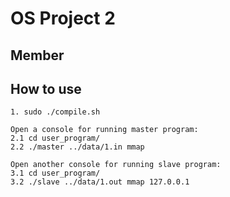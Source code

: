 # OS Project 2

## Member


## How to use

```
1. sudo ./compile.sh

Open a console for running master program:
2.1 cd user_program/
2.2 ./master ../data/1.in mmap

Open another console for running slave program:
3.1 cd user_program/
3.2 ./slave ../data/1.out mmap 127.0.0.1 
```

